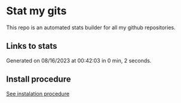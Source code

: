 # Stat my gits

This repo is an automated stats builder for all my github repositories.

## Links to stats


Generated on 08/16/2023 at 00:42:03 in 0 min, 2 seconds.

## Install procedure

[See instalation procedure](./src/install.md)
